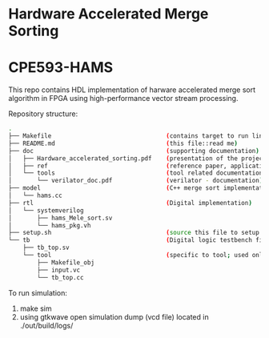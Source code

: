 # Hardware Accelerated Merge Sorting
# CPE593-HAMS

This repo contains HDL implementation of harware accelerated merge sort algorithm in FPGA using high-performance vector stream processing. 

Repository structure:
```bash
.
├── Makefile                                (contains target to run lint, and run simulation)
├── README.md                               (this file::read me)
├── doc                                     (supporting documentation)
│   ├── Hardware_accelerated_sorting.pdf    (presentation of the project)
│   ├── ref                                 (reference paper, application notes)
│   └── tools                               (tool related documentation)     
│       └── verilator_doc.pdf               (verilator - documentation)
├── model                                   (C++ merge sort implementation, this will be used to check logic equivalence)
│   └── hams.cc
├── rtl                                     (Digital implementation)
│   └── systemverilog
│       ├── hams_Mele_sort.sv
│       └── hams_pkg.vh
├── setup.sh                                (source this file to setup environment--this is the first step)
└── tb                                      (Digital logic testbench files)
    ├── tb_top.sv
    └── tool                                (specific to tool; used only for verilator)
        ├── Makefile_obj
        ├── input.vc
        └── tb_top.cc
```

To run simulation:
  1. make sim
  2. using gtkwave open simulation dump (vcd file) located in ./out/build/logs/
  
